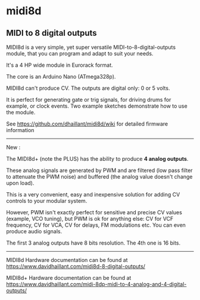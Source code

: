 # midi8d
MIDI to 8 digital outputs
---

MIDI8d is a very simple, yet super versatile MIDI-to-8-digital-outputs module, that you can program and adapt to suit your needs.

It's a 4 HP wide module in Eurorack format.

The core is an Arduino Nano (ATmega328p).

MIDI8d can't produce CV. The outputs are digital only: 0 or 5 volts.

It is perfect for generating gate or trig signals, for driving drums for example, or clock events.
Two example sketches demonstrate how to use the module.

See https://github.com/dhaillant/midi8d/wiki for detailed firmware information

---
New :

The MIDI8d+ (note the PLUS) has the ability to produce **4 analog outputs**.

These analog signals are generated by PWM and are filtered (low pass filter to attenuate the PWM noise) and buffered (the analog value doesn't change upon load).

This is a very convenient, easy and inexpensive solution for adding CV controls to your modular system.

However, PWM isn't exactly perfect for sensitive and precise CV values (example, VCO tuning), but PWM is ok for anything else: CV for VCF frequency, CV for VCA, CV for delays, FM modulations etc. You can even produce audio signals.

The first 3 analog outputs have 8 bits resolution. The 4th one is 16 bits.

---


MIDI8d Hardware documentation can be found at https://www.davidhaillant.com/midi8d-8-digital-outputs/

MIDI8d+ Hardware documentation can be found at https://www.davidhaillant.com/midi-8dp-midi-to-4-analog-and-4-digital-outputs/

